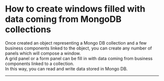 # How to create windows filled with data coming from MongoDB collections

Once created an object representing a Mongo DB collection and a few business components linked to the object, you can create any number of panels which will compose a window.  
A grid panel or a form panel can be fill in with data coming from business components linked to a collection.  
In this way, you can read and write data stored in Mongo DB.

---



